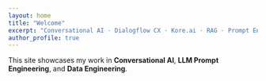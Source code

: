 ```yaml
---
layout: home
title: "Welcome"
excerpt: "Conversational AI · Dialogflow CX · Kore.ai · RAG · Prompt Engineering"
author_profile: true
---
```


This site showcases my work in **Conversational AI**, **LLM Prompt Engineering**, and **Data Engineering**.

